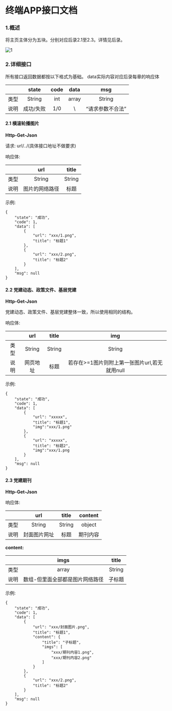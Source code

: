 # 终端APP接口文档

### 1.概述


将主页主体分为五块。分别对应后录2.1至2.3。详情见后录。

![1](https://i.loli.net/2019/04/10/5caddf710200b.png)



### 2.详细接口

所有接口返回数据都按以下格式为基础。
data实际内容对应后录每章的响应体

|   | state  | code | data | msg |
| :-: | :-: | :-: | :-: | :-: |
| 类型 | String | int  | array | String |
| 说明 | 成功/失败  | 1/0 | \ | “请求参数不合法” |


#### 2.1 横滚轮播图片

**Http-Get-Json**

请求: url/../(具体接口地址不做要求)

响应体:

|   | url  | title | 
| :-: | :-: | :-: |
| 类型 | String | String  | 
| 说明 | 图片的网络路径  | 标题 |

示例:

```
{
    "state": "成功",
    "code": 1,
    "data": [
        {
            "url": "xxx/1.png",
            "title": "标题1"
        },
        {
            "url": "xxx/2.png",
            "title": "标题2"
        }
    ],
    "msg": null
}
```


#### 2.2 党建动态、政策文件、基层党建

**Http-Get-Json**

党建动态、政策文件、基层党建整体一致，所以使用相同的结构。


响应体:

|   | url  | title | img |
| :-: | :-: | :-: | :-: |
| 类型 | String | String | String |
| 说明 | 网页地址  | 标题 | 若存在>=1图片则附上第一张图片url,若无就用null |

示例:

```
{
    "state": "成功",
    "code": 1,
    "data": [
        {
            "url": "xxxxx",
            "title": "标题1",
            "img":"xxx/1.png"
        },
        {
            "url": "xxxxx",
            "title": "标题2",
            "img":"xxx/1.png
        }
    ],
    "msg": null
}
```


#### 2.3 党建期刊

**Http-Get-Json**

响应体:


|   | url  | title | content |
| :-: | :-: | :-: | :-: |
| 类型 | String | String | object | 
| 说明 | 封面图片网址  | 标题 | 期刊内容 |

**content:**

|   | imgs  | title | 
| :-: | :-: | :-: |
| 类型 | array | String  | 
| 说明 | 数组-但里面全部都是图片网络路径  | 子标题 |


示例:

```
{
    "state": "成功",
    "code": 1,
    "data": [
        {
            "url": "xxx/封面图片.png",
            "title": "标题1",
            "content": {
                "title": "子标题",
                "imgs": [
                    "xxx/期刊内容1.png",
                    "xxx/期刊内容2.png"
                ]
            }
        },
        {
            "url": "xxx/2.png",
            "title": "标题2"
        }
    ],
    "msg": null
}
```

